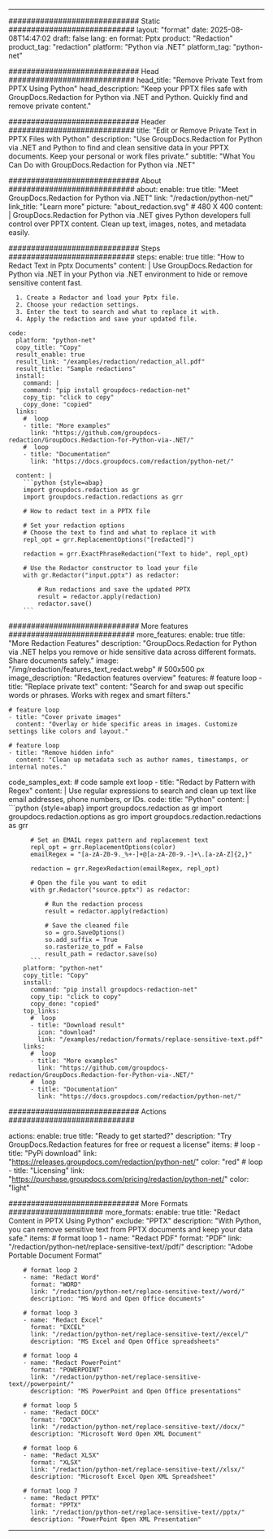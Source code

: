 
---
############################# Static ############################
layout: "format"
date:  2025-08-08T14:47:02
draft: false
lang: en
format: Pptx
product: "Redaction"
product_tag: "redaction"
platform: "Python via .NET"
platform_tag: "python-net"

############################# Head ############################
head_title: "Remove Private Text from PPTX Using Python"
head_description: "Keep your PPTX files safe with GroupDocs.Redaction for Python via .NET and Python. Quickly find and remove private content."

############################# Header ############################
title: "Edit or Remove Private Text in PPTX Files with Python" 
description: "Use GroupDocs.Redaction for Python via .NET and Python to find and clean sensitive data in your PPTX documents. Keep your personal or work files private."
subtitle: "What You Can Do with GroupDocs.Redaction for Python via .NET" 

############################# About ############################
about:
    enable: true
    title: "Meet GroupDocs.Redaction for Python via .NET"
    link: "/redaction/python-net/"
    link_title: "Learn more"
    picture: "about_redaction.svg" # 480 X 400
    content: |
       GroupDocs.Redaction for Python via .NET gives Python developers full control over PPTX content. Clean up text, images, notes, and metadata easily.

############################# Steps ############################
steps:
    enable: true
    title: "How to Redact Text in Pptx Documents"
    content: |
      Use GroupDocs.Redaction for Python via .NET in your Python via .NET environment to hide or remove sensitive content fast.
      
      1. Create a Redactor and load your Pptx file.
      2. Choose your redaction settings.
      3. Enter the text to search and what to replace it with.
      4. Apply the redaction and save your updated file.
   
    code:
      platform: "python-net"
      copy_title: "Copy"
      result_enable: true
      result_link: "/examples/redaction/redaction_all.pdf"
      result_title: "Sample redactions"
      install:
        command: |
        command: "pip install groupdocs-redaction-net"
        copy_tip: "click to copy"
        copy_done: "copied"
      links:
        #  loop
        - title: "More examples"
          link: "https://github.com/groupdocs-redaction/GroupDocs.Redaction-for-Python-via-.NET/"
        #  loop
        - title: "Documentation"
          link: "https://docs.groupdocs.com/redaction/python-net/"
          
      content: |
        ```python {style=abap}
        import groupdocs.redaction as gr
        import groupdocs.redaction.redactions as grr

        # How to redact text in a PPTX file

        # Set your redaction options
        # Choose the text to find and what to replace it with
        repl_opt = grr.ReplacementOptions("[redacted]")
                
        redaction = grr.ExactPhraseRedaction("Text to hide", repl_opt)

        # Use the Redactor constructor to load your file
        with gr.Redactor("input.pptx") as redactor:

            # Run redactions and save the updated PPTX
            result = redactor.apply(redaction)
            redactor.save()
        ```            


############################# More features ############################
more_features:
  enable: true
  title: "More Redaction Features"
  description: "GroupDocs.Redaction for Python via .NET helps you remove or hide sensitive data across different formats. Share documents safely."
  image: "/img/redaction/features_text_redact.webp" # 500x500 px
  image_description: "Redaction features overview"
  features:
    # feature loop
    - title: "Replace private text"
      content: "Search for and swap out specific words or phrases. Works with regex and smart filters."

    # feature loop
    - title: "Cover private images"
      content: "Overlay or hide specific areas in images. Customize settings like colors and layout."

    # feature loop
    - title: "Remove hidden info"
      content: "Clean up metadata such as author names, timestamps, or internal notes."
      
  code_samples_ext:
    # code sample ext loop
    - title: "Redact by Pattern with Regex"
      content: |
        Use regular expressions to search and clean up text like email addresses, phone numbers, or IDs.
      code:
        title: "Python"
        content: |
          ```python {style=abap}
          import groupdocs.redaction as gr
          import groupdocs.redaction.options as gro
          import groupdocs.redaction.redactions as grr

          # Set an EMAIL regex pattern and replacement text
          repl_opt = grr.ReplacementOptions(color)
          emailRegex = "[a-zA-Z0-9._%+-]+@[a-zA-Z0-9.-]+\.[a-zA-Z]{2,}"

          redaction = grr.RegexRedaction(emailRegex, repl_opt)

          # Open the file you want to edit
          with gr.Redactor("source.pptx") as redactor:

              # Run the redaction process
              result = redactor.apply(redaction)

              # Save the cleaned file
              so = gro.SaveOptions()
              so.add_suffix = True
              so.rasterize_to_pdf = False
              result_path = redactor.save(so)
          ```
        platform: "python-net"
        copy_title: "Copy"
        install:
          command: "pip install groupdocs-redaction-net"
          copy_tip: "click to copy"
          copy_done: "copied"
        top_links:
          #  loop
          - title: "Download result"
            icon: "download"
            link: "/examples/redaction/formats/replace-sensitive-text.pdf"
        links:
          #  loop
          - title: "More examples"
            link: "https://github.com/groupdocs-redaction/GroupDocs.Redaction-for-Python-via-.NET/"
          #  loop
          - title: "Documentation"
            link: "https://docs.groupdocs.com/redaction/python-net/"


############################# Actions ############################

actions:
  enable: true
  title: "Ready to get started?"
  description: "Try GroupDocs.Redaction features for free or request a license"
  items:
    #  loop
    - title: "PyPi download"
      link: "https://releases.groupdocs.com/redaction/python-net/"
      color: "red"
        #  loop
    - title: "Licensing"
      link: "https://purchase.groupdocs.com/pricing/redaction/python-net/"
      color: "light"


############################# More Formats #####################
more_formats:
    enable: true
    title: "Redact Content in PPTX Using Python"
    exclude: "PPTX"
    description: "With Python, you can remove sensitive text from PPTX documents and keep your data safe."
    items: 
        # format loop 1
        - name: "Redact PDF"
          format: "PDF"
          link: "/redaction/python-net/replace-sensitive-text//pdf/"
          description: "Adobe Portable Document Format"

        # format loop 2
        - name: "Redact Word"
          format: "WORD"
          link: "/redaction/python-net/replace-sensitive-text//word/"
          description: "MS Word and Open Office documents"
          
        # format loop 3
        - name: "Redact Excel"
          format: "EXCEL"
          link: "/redaction/python-net/replace-sensitive-text//excel/"
          description: "MS Excel and Open Office spreadsheets"

        # format loop 4
        - name: "Redact PowerPoint"
          format: "POWERPOINT"
          link: "/redaction/python-net/replace-sensitive-text//powerpoint/"
          description: "MS PowerPoint and Open Office presentations"

        # format loop 5
        - name: "Redact DOCX"
          format: "DOCX"
          link: "/redaction/python-net/replace-sensitive-text//docx/"
          description: "Microsoft Word Open XML Document"
          
        # format loop 6
        - name: "Redact XLSX"
          format: "XLSX"
          link: "/redaction/python-net/replace-sensitive-text//xlsx/"
          description: "Microsoft Excel Open XML Spreadsheet"
          
        # format loop 7
        - name: "Redact PPTX"
          format: "PPTX"
          link: "/redaction/python-net/replace-sensitive-text//pptx/"
          description: "PowerPoint Open XML Presentation"


---